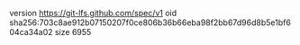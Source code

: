 version https://git-lfs.github.com/spec/v1
oid sha256:703c8ae912b07150207f0ce806b36b66eba98f2bb67d96d8b5e1bf604ca34a02
size 6955
